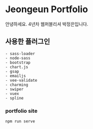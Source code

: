 # Jeongeun Portfolio
안녕하세요. 
4년차 웹퍼블리셔 박정은입니다.

## 사용한 플러그인
```
- sass-loader
- node-sass
- bootstrap
- chart.js
- gsap
- emailjs
- vee-validate
- charming
- swiper
- vuex
- spline
```

### portfolio site
```
npm run serve
```
